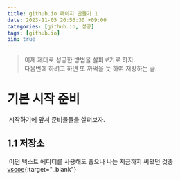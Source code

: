 ```yaml
---
title: github.io 페이지 만들기 1
date: 2023-11-05 20:56:30 +09:00
categories: [github.io, 성공]
tags: [github.io]
pin: true
---
```


>이제 제대로 성공한 방법을 살펴보기로 하자.<br/>
>다음번에 하려고 하면 또 까먹을 듯 하여 저장하는 글.

# 기본 시작 준비
&nbsp;시작하기에 앞서 준비물들을 살펴보자.<br/>
## 1.1 저장소
&nbsp;어떤 텍스트 에디터를 사용해도 좋으나 나는 지금까지 써봤던 것중 [vscoe](https://code.visualstudio.com/){:target="_blank"}